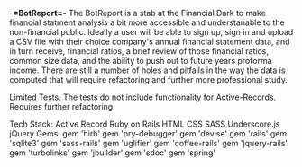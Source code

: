    __-=BotReport=-__
The BotReport is a stab at the Financial Dark to make financial statment analysis a bit more accessible and understanable to the non-financial public. Ideally a user will be able to sign up, sign in and upload a CSV file with their choice company's annual financial statement data, and in turn receive, financial ratios, a brief review of those financial ratios, common size data, and the ability to push out to future years proforma income. There are still a number of holes and pitfalls in the way the data is computed that will require refactoring and further more professional study. 


Limited Tests. The tests do not include functionality for Active-Records. Requires further refactoring.

Tech Stack: 
Active Record
Ruby on Rails
HTML 
CSS
SASS
Underscore.js
jQuery
Gems: 
	gem 'hirb'
	gem 'pry-debugger'
	gem 'devise'
	gem 'rails'
	gem 'sqlite3'
	gem 'sass-rails'
	gem 'uglifier'
	gem 'coffee-rails'
	gem 'jquery-rails'
	gem 'turbolinks'
	gem 'jbuilder'
	gem 'sdoc'
	gem 'spring'